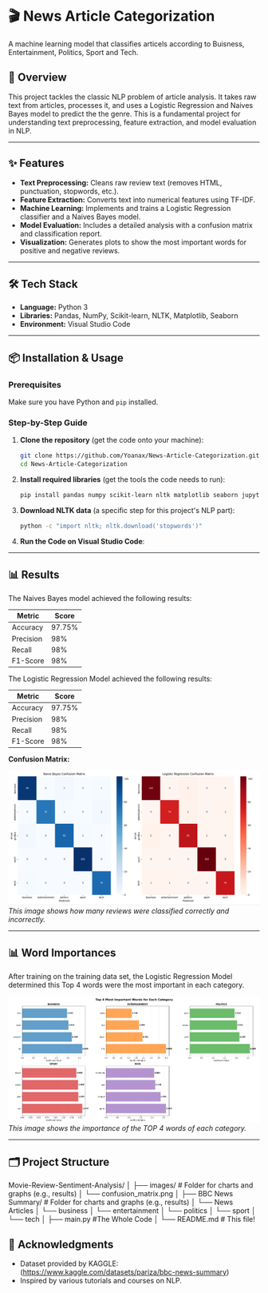 # 🎬 News Article Categorization

<!-- A quick, one-sentence summary. Answers "What is this?" immediately. -->
A machine learning model that classifies articels according to Buisness, Entertainment, Politics, Sport and Tech.

<!-- A slightly longer description. Provides context and the project's goal. -->
## 📖 Overview
This project tackles the classic NLP problem of article analysis. It takes raw text from articles, processes it, and uses a Logistic Regression and Naives Bayes model to predict the the genre. This is a fundamental project for understanding text preprocessing, feature extraction, and model evaluation in NLP.

---

## ✨ Features
<!-- Bullet points are easy to scan. What can this project do? -->
- **Text Preprocessing:** Cleans raw review text (removes HTML, punctuation, stopwords, etc.).
- **Feature Extraction:** Converts text into numerical features using TF-IDF.
- **Machine Learning:** Implements and trains a Logistic Regression classifier and a Naives Bayes model.
- **Model Evaluation:** Includes a detailed analysis with a confusion matrix and classification report.
- **Visualization:** Generates plots to show the most important words for positive and negative reviews.

---

## 🛠️ Tech Stack
<!-- Shows you can work with industry-standard tools. -->
- **Language:** Python 3
- **Libraries:** Pandas, NumPy, Scikit-learn, NLTK, Matplotlib, Seaborn
- **Environment:** Visual Studio Code

---

## 📦 Installation & Usage
<!-- The most critical section. This is a recipe others can follow to get your code running. -->
### Prerequisites
Make sure you have Python and `pip` installed.

### Step-by-Step Guide
1.  **Clone the repository** (get the code onto your machine):
    ```bash
    git clone https://github.com/Yoanax/News-Article-Categorization.git
    cd News-Article-Categorization
    ```

2.  **Install required libraries** (get the tools the code needs to run):
    ```bash
    pip install pandas numpy scikit-learn nltk matplotlib seaborn jupyter
    ```

3.  **Download NLTK data** (a specific step for this project's NLP part):
    ```bash
    python -c "import nltk; nltk.download('stopwords')"
    ```

4.  **Run the Code on Visual Studio Code**:

---

## 📊 Results
<!-- Proves your project works and shows off your achievements. -->
The Naives Bayes model achieved the following results:

| Metric     | Score |
|------------|-------|
| Accuracy   | 97.75%|
| Precision  | 98%   |
| Recall     | 98%   |
| F1-Score   | 98%   |


The Logistic Regression Model achieved the following results:

| Metric     | Score |
|------------|-------|
| Accuracy   | 97.75%|
| Precision  | 98%   |
| Recall     | 98%   |
| F1-Score   | 98%   |

**Confusion Matrix:**
<!-- You would add an image here later -->
![Confusion Matrix](images/confusion_matrix.png) *This image shows how many reviews were classified correctly and incorrectly.*

---
## 📊 Word Importances
After training on the training data set, the Logistic Regression Model determined this Top 4 words were the most important in each category.

![Top 4 Most Important Words](images/importances_words.png) *This image shows the importance of the TOP 4 words of each category.*

---
## 🗂️ Project Structure
<!-- Helps people navigate your code without getting lost. -->
Movie-Review-Sentiment-Analysis/
│
├── images/ # Folder for charts and graphs (e.g., results)
│ └── confusion_matrix.png
│
├── BBC News Summary/ # Folder for charts and graphs (e.g., results)
│ └── News Articles
│     └── business
│     └── entertainment
│     └── politics
│     └── sport
│     └── tech
│ 
├── main.py #The Whole Code
│
└── README.md # This file!

## 👏 Acknowledgments
<!-- It's good practice to credit your data sources. -->
- Dataset provided by KAGGLE: (https://www.kaggle.com/datasets/pariza/bbc-news-summary)
- Inspired by various tutorials and courses on NLP.
